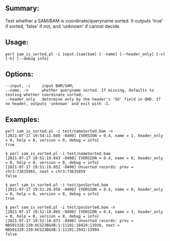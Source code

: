 ## Summary:
 Test whether a SAM/BAM is coordinate/queryname sorted. It outputs 'true' if sorted, 'false' if not, and 'unknown' if cannot decide.
 
## Usage:
    perl sam_is_sorted.pl -i input.[sam|bam] [--name] [--header_only] [-v] [-h] [--debug info]
    
## Options:
    --input, -i     input BAM/SAM;
    --name, -n      whether queryname sorted. If missing, defaults to testing whether coordinate sorted;
    --header_only   determine only by the header's 'SO' field in @HD. If no header, outputs 'unknown' and exit with -1.

## Examples:
    perl sam_is_sorted.pl -i test/nameSorted.bam -n
    [2021-07-17 19:54:11.049 -0400] {VERSION = 0.4, name = 1, header_only = 0, help = 0, version = 0, debug = info}
    true

    $ perl sam_is_sorted.pl -i test/nameSorted.bam 
    [2021-07-17 19:51:19.043 -0400] {VERSION = 0.4, name = 0, header_only = 0, help = 0, version = 0, debug = info}
    [2021-07-17 19:51:19.052 -0400] Unsorted records: prev = chr3:73635965, next = chr3:73635859
    false

    $ perl sam_is_sorted.pl -i test/posSorted.bam 
    [2021-07-17 19:51:28.450 -0400] {VERSION = 0.4, name = 0, header_only = 0, help = 0, version = 0, debug = info}
    true
    
    $ perl sam_is_sorted.pl -i test/posSorted.bam -n
    [2021-07-17 19:52:10.865 -0400] {VERSION = 0.4, name = 1, header_only = 0, help = 0, version = 0, debug = info}
    [2021-07-17 19:52:10.873 -0400] Unsorted records: prev = NB501328:230:HCG23BGXB:1:11101:18429:13938, next = NB501328:230:HCG23BGXB:1:11101:2941:13994
    false
